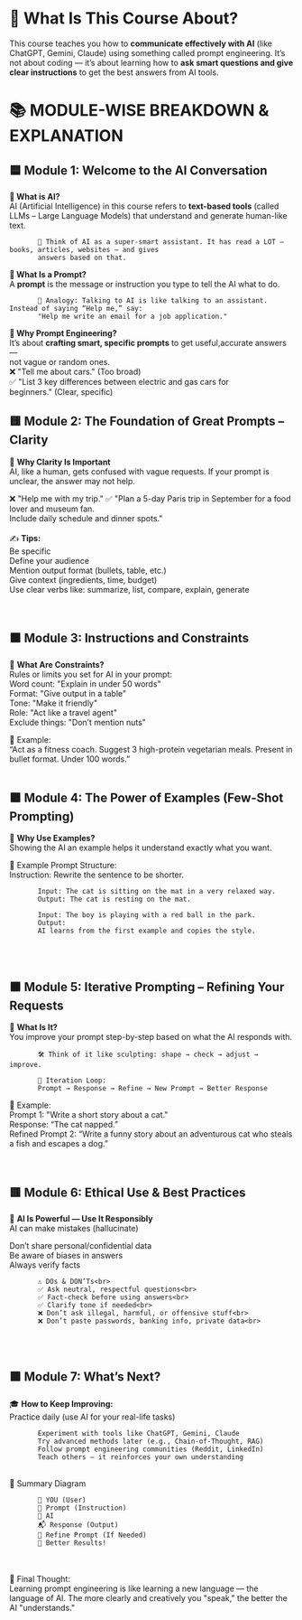 # 🧠 What Is This Course About?
This course teaches you how to **communicate effectively with AI** (like ChatGPT, Gemini, Claude) using 
something called prompt engineering.
It’s not about coding — it’s about learning how to **ask smart questions and give clear instructions** to get 
the best answers from AI tools.

# 📚 MODULE-WISE BREAKDOWN & EXPLANATION

## 🟦 Module 1: Welcome to the AI Conversation
**🔹 What is AI?** <br> 
AI (Artificial Intelligence) in this course refers to **text-based tools** (called LLMs – Large Language Models) 
that understand and generate human-like text.

           🧠 Think of AI as a super-smart assistant. It has read a LOT — books, articles, websites — and gives 
           answers based on that.

**🔹 What Is a Prompt?** <br> 
A **prompt** is the message or instruction you type to tell the AI what to do.

           📌 Analogy: Talking to AI is like talking to an assistant. Instead of saying “Help me,” say:
           "Help me write an email for a job application."

**🔹 Why Prompt Engineering?**<br>
It’s about **crafting smart, specific prompts** to get useful,accurate answers — <br>
not vague or random ones.<br>
           ❌ "Tell me about cars." (Too broad)<br>
           ✅ "List 3 key differences between electric and gas cars for<br>
           beginners." (Clear, specific)


## 🟨 Module 2: The Foundation of Great Prompts – Clarity
🔹 **Why Clarity Is Important**<br>
AI, like a human, gets confused with vague requests. If your prompt is unclear, the answer may not help.

❌ "Help me with my trip."
✅ "Plan a 5-day Paris trip in September for a food lover and museum fan. <br>
Include daily schedule and dinner spots."
<br><br>
✍️ **Tips:**<br>
           Be specific<br>
           Define your audience<br>
           Mention output format (bullets, table, etc.)<br>
           Give context (ingredients, time, budget)<br>
           Use clear verbs like: summarize, list, compare, explain, generate<br>
<br><br>
## 🟧 Module 3: Instructions and Constraints
🔹 **What Are Constraints?**<br>
           Rules or limits you set for AI in your prompt:<br>
           Word count: "Explain in under 50 words"<br>
           Format: "Give output in a table"<br>
           Tone: "Make it friendly"<br>
           Role: "Act like a travel agent"<br>
           Exclude things: "Don’t mention nuts"<br>

📌 Example:<br>
           “Act as a fitness coach. Suggest 3 high-protein vegetarian meals. Present in bullet format. Under 100 words.”
<br><br>
## 🟪 Module 4: The Power of Examples (Few-Shot Prompting)
🔹 **Why Use Examples?**<br>
Showing the AI an example helps it understand exactly what you want.

📌 Example Prompt Structure:<br>
           Instruction: Rewrite the sentence to be shorter.
           
           Input: The cat is sitting on the mat in a very relaxed way.  
           Output: The cat is resting on the mat.
           
           Input: The boy is playing with a red ball in the park.  
           Output:
           AI learns from the first example and copies the style.
<br><br>
## 🟫 Module 5: Iterative Prompting – Refining Your Requests
🔹 **What Is It?**<br>
You improve your prompt step-by-step based on what the AI responds with.

           🛠️ Think of it like sculpting: shape → check → adjust → improve.
           
           🔁 Iteration Loop:
           Prompt → Response → Refine → New Prompt → Better Response

🧠 Example:<br>
Prompt 1: "Write a short story about a cat."<br>
Response: “The cat napped.”<br>
Refined Prompt 2: “Write a funny story about an adventurous cat who steals a fish and escapes a dog.”<br>
<br><br>
## 🟥 **Module 6: Ethical Use & Best Practices**
🔹 **AI Is Powerful — Use It Responsibly**<br>
AI can make mistakes (hallucinate)

Don’t share personal/confidential data<br>
Be aware of biases in answers<br>
Always verify facts<br>

           ⚠️ DOs & DON’Ts<br>
           ✅ Ask neutral, respectful questions<br>
           ✅ Fact-check before using answers<br>
           ✅ Clarify tone if needed<br>
           ❌ Don’t ask illegal, harmful, or offensive stuff<br>
           ❌ Don’t paste passwords, banking info, private data<br>
<br><br>
## 🟩 Module 7: What’s Next?
🎓 **How to Keep Improving:**<br>
Practice daily (use AI for your real-life tasks)

           Experiment with tools like ChatGPT, Gemini, Claude
           Try advanced methods later (e.g., Chain-of-Thought, RAG)
           Follow prompt engineering communities (Reddit, LinkedIn)
           Teach others – it reinforces your own understanding
<br>
🧩 Summary Diagram

           👤 YOU (User) 
           📝 Prompt (Instruction)
           🤖 AI
           📬 Response (Output)
           🔁 Refine Prompt (If Needed)
           🎯 Better Results!

<br><br>
📝 Final Thought:<br>
Learning prompt engineering is like learning a new language — the language of AI. The more clearly and creatively you "speak," the better the AI "understands."
